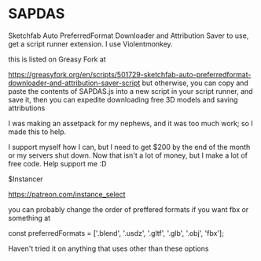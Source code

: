 # SAPDAS
Sketchfab Auto PreferredFormat Downloader and Attribution Saver
to use, get a script runner extension. I use Violentmonkey.

this is listed on Greasy Fork at 

https://greasyfork.org/en/scripts/501729-sketchfab-auto-preferredformat-downloader-and-attribution-saver-script
but otherwise, you can copy and paste the contents of SAPDAS.js into a new script in your script runner, and save it, then you can expedite downloading free 3D models and saving attributions




I was making an assetpack for my nephews, and it was too much work; so I made this to help.

I support myself how I can, but I need to get $200 by the end of the month or my servers shut down. Now that isn't a lot of money, but I make a lot of free code. Help support me :D

$Instancer

https://patreon.com/instance_select

you can probably change the order of preffered formats if you want fbx or something at

const preferredFormats = ['.blend', '.usdz', '.gltf', '.glb', '.obj', 'fbx'];

Haven't tried it on anything that uses other than these options
